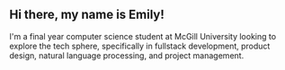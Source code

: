## Hi there, my name is Emily!

I'm a final year computer science student at McGill University looking to explore the tech sphere, specifically in fullstack development, product design, natural language processing, and project management. 



<!--
**emilyroest/emilyroest** is a ✨ _special_ ✨ repository because its `README.md` (this file) appears on your GitHub profile.

Here are some ideas to get you started:

- 🔭 I’m currently working on ...
- 🌱 I’m currently learning ...
- 👯 I’m looking to collaborate on ...
- 🤔 I’m looking for help with ...
- 💬 Ask me about ...
- 📫 How to reach me: ...
- 😄 Pronouns: ...
- ⚡ Fun fact: ...
-->
